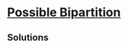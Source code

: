 # [Possible Bipartition](https://leetcode.com/explore/featured/card/may-leetcoding-challenge/537/week-4-may-22nd-may-28th/3342/)

## Solutions
